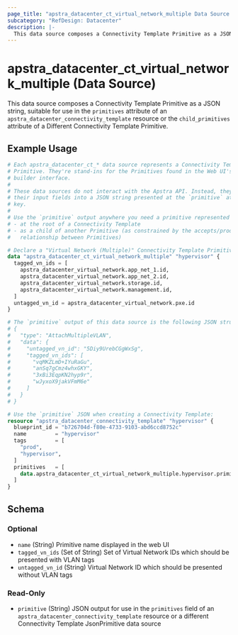 ```yaml
---
page_title: "apstra_datacenter_ct_virtual_network_multiple Data Source - terraform-provider-apstra"
subcategory: "RefDesign: Datacenter"
description: |-
  This data source composes a Connectivity Template Primitive as a JSON string, suitable for use in the primitives attribute of an apstra_datacenter_connectivity_template resource or the child_primitives attribute of a Different Connectivity Template Primitive.
---
```


# apstra_datacenter_ct_virtual_network_multiple (Data Source)

This data source composes a Connectivity Template Primitive as a JSON string, suitable for use in the `primitives` attribute of an `apstra_datacenter_connectivity_template` resource or the `child_primitives` attribute of a Different Connectivity Template Primitive.


## Example Usage

```terraform
# Each apstra_datacenter_ct_* data source represents a Connectivity Template
# Primitive. They're stand-ins for the Primitives found in the Web UI's CT
# builder interface.
#
# These data sources do not interact with the Apstra API. Instead, they assemble
# their input fields into a JSON string presented at the `primitive` attribute
# key.
#
# Use the `primitive` output anywhere you need a primitive represented as JSON:
# - at the root of a Connectivity Template
# - as a child of another Primitive (as constrained by the accepts/produces
#   relationship between Primitives)

# Declare a "Virtual Network (Multiple)" Connectivity Template Primitive:
data "apstra_datacenter_ct_virtual_network_multiple" "hypervisor" {
  tagged_vn_ids = [
    apstra_datacenter_virtual_network.app_net_1.id,
    apstra_datacenter_virtual_network.app_net_2.id,
    apstra_datacenter_virtual_network.storage.id,
    apstra_datacenter_virtual_network.management.id,
  ]
  untagged_vn_id = apstra_datacenter_virtual_network.pxe.id
}

# The `primitive` output of this data source is the following JSON structure:
# {
#   "type": "AttachMultipleVLAN",
#   "data": {
#     "untagged_vn_id": "5Diy9UrebCGgWxSg",
#     "tagged_vn_ids": [
#       "vqMKZLmD+IYuRaGu",
#       "anSq7gCmz4whxGKY",
#       "3xBi3EqpKN2hyp9r",
#       "wJyxoX9jakVFmM6e"
#     ]
#   }
# }

# Use the `primitive` JSON when creating a Connectivity Template:
resource "apstra_datacenter_connectivity_template" "hypervisor" {
  blueprint_id = "b726704d-f80e-4733-9103-abd6ccd8752c"
  name         = "hypervisor"
  tags         = [
    "prod",
    "hypervisor",
  ]
  primitives   = [
    data.apstra_datacenter_ct_virtual_network_multiple.hypervisor.primitive
  ]
}
```

<!-- schema generated by tfplugindocs -->
## Schema

### Optional

- `name` (String) Primitive name displayed in the web UI
- `tagged_vn_ids` (Set of String) Set of Virtual Network IDs which should be presented with VLAN tags
- `untagged_vn_id` (String) Virtual Network ID which should be presented without VLAN tags

### Read-Only

- `primitive` (String) JSON output for use in the `primitives` field of an `apstra_datacenter_connectivity_template` resource or a different Connectivity Template JsonPrimitive data source

